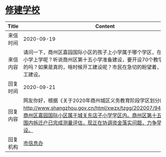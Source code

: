 # <a href="http://www.shangluo.gov.cn/zmhd/ldxxxx.jsp?urltype=leadermail.LeaderMailContentUrl&wbtreeid=1112&leadermailid=6471">修建学校</a>
| Title |                                                                              Content                                                                              |
|:-----:|-------------------------------------------------------------------------------------------------------------------------------------------------------------------|
| 来信时间  | 2020-09-19                                                                                                                                                        |
| 来信内容  | 请问一下，商州区嘉园国际小区的孩子上小学属于哪个学区，在商州区第几小学上学呢？听说商州区第十五小学准备建设，要开设70个教学班，是真的吗？如果是真的，啥时候开工建设呢？市民在急切的盼望着，希望尽快开工建设。                                                           |
| 回复时间  | 2020-09-21                                                                                                                                                        |
| 回复内容  | 网友你好，根据《关于2020年商州城区义务教育阶段学区划分的通知》http://www.shangzhou.gov.cn/html/xwzx/tzgg/202007/94869.html，商州区嘉园国际小区属于城关东店子小学学区内。商州区第十五小学项目范围内拆迁户已完成测量评估，现正在协调资金落实问题，力争早日开工建设。 |
| 回复机构  | <a href="../../categories/agencies/市信息办.md">市信息办</a>                                                                                                                |